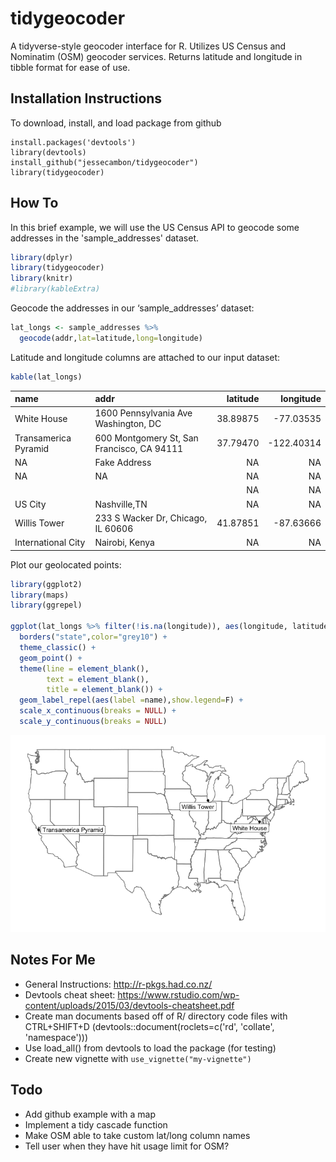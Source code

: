 # tidygeocoder

A tidyverse-style geocoder interface for R. Utilizes US Census and Nominatim (OSM) geocoder services. Returns latitude and longitude in tibble format for ease of use.


## Installation Instructions

To download, install, and load package from github

```
install.packages('devtools')
library(devtools)
install_github("jessecambon/tidygeocoder")
library(tidygeocoder)
```

## How To

In this brief example, we will use the US Census API to geocode some addresses in the 'sample_addresses' dataset.

``` r
library(dplyr)
library(tidygeocoder)
library(knitr)
#library(kableExtra)
```

Geocode the addresses in our ‘sample\_addresses’ dataset:

``` r
lat_longs <- sample_addresses %>% 
  geocode(addr,lat=latitude,long=longitude)
```

Latitude and longitude columns are attached to our input
dataset:

``` r
kable(lat_longs)
```

| name                 | addr                                       | latitude |   longitude |
| :------------------- | :----------------------------------------- | -------: | ----------: |
| White House          | 1600 Pennsylvania Ave Washington, DC       | 38.89875 |  \-77.03535 |
| Transamerica Pyramid | 600 Montgomery St, San Francisco, CA 94111 | 37.79470 | \-122.40314 |
| NA                   | Fake Address                               |       NA |          NA |
| NA                   | NA                                         |       NA |          NA |
|                      |                                            |       NA |          NA |
| US City              | Nashville,TN                               |       NA |          NA |
| Willis Tower         | 233 S Wacker Dr, Chicago, IL 60606         | 41.87851 |  \-87.63666 |
| International City   | Nairobi, Kenya                             |       NA |          NA |

Plot our geolocated points:

``` r
library(ggplot2)
library(maps)
library(ggrepel)

ggplot(lat_longs %>% filter(!is.na(longitude)), aes(longitude, latitude)) +
  borders("state",color="grey10") +
  theme_classic() +
  geom_point() +
  theme(line = element_blank(),
        text = element_blank(),
        title = element_blank()) +
  geom_label_repel(aes(label =name),show.legend=F) +
  scale_x_continuous(breaks = NULL) + 
  scale_y_continuous(breaks = NULL)
```

![](vignettes/my-vignette_files/figure-gfm/unnamed-chunk-2-1.png)<!-- -->


## Notes For Me

* General Instructions: http://r-pkgs.had.co.nz/
* Devtools cheat sheet: https://www.rstudio.com/wp-content/uploads/2015/03/devtools-cheatsheet.pdf
* Create man documents based off of R/ directory code files with CTRL+SHIFT+D (devtools::document(roclets=c('rd', 'collate', 'namespace')))
* Use load_all() from devtools to load the package (for testing)
* Create new vignette with `use_vignette("my-vignette")`

## Todo

* Add github example with a map
* Implement a tidy cascade function
* Make OSM able to take custom lat/long column names
* Tell user when they have hit usage limit for OSM?
